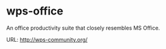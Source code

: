 wps-office
==========

An office productivity suite that closely resembles MS Office.

URL: http://wps-community.org/
 
